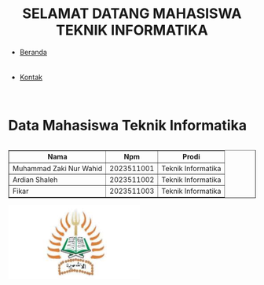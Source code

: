 <!DOCTYPE html>
<html>
<head>
<title> praktikum web 1</title>
 <frameset rows="20%, *">
  <body>
   <h1 align="center"> SELAMAT DATANG MAHASISWA TEKNIK INFORMATIKA </h1>
    </body>
 </frameset>
  <frameset border="4" cols="20%, *">
   <body> 
<div class="navigasi">
		<div class="menu">
			<ul>
				<li><a href="praktikum teknik.html" target="dinamis">Beranda</a></li> <br> <br>
				<li><a href="Kontak.html" target="dinamis">Kontak</a></li> <br> <br>
			</ul>
		</div>
</body>
</frameset>
<body>
<link rel="stylesheet" href="style.css">
<body>
<div class="header">
<h1> Data Mahasiswa Teknik Informatika </h1>
</div>
<div class="row">
<div class="column middle">
<table border="1" align="center" cellpadding="4" cellspacing="4">
         <tr>
             <th>Nama</th>
             <th>Npm</th>
             <th>Prodi</th>
         </tr>
         <tr>
            <td>Muhammad Zaki Nur Wahid</td>
            <td>2023511001</td>
            <td>Teknik Informatika</td>
         </tr>
         <tr>
            <td>Ardian Shaleh</td>
            <td>2023511002</td>
            <td>Teknik Informatika</td>
         </tr>
         <tr>
            <td>Fikar</td>
            <td>2023511003</td>
            <td>Teknik Informatika</td>
         </tr>
</table>
</div>
<div class="column right">
<img src="ikon teknik.jpg" height="150"
</div>
 </body>
</frameset>
</html>
